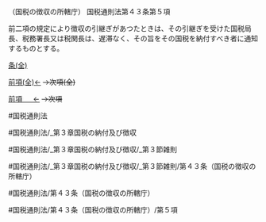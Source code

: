 （国税の徴収の所轄庁）
国税通則法第４３条第５項

前二項の規定により徴収の引継ぎがあつたときは、その引継ぎを受けた国税局長、税務署長又は税関長は、遅滞なく、その旨をその国税を納付すべき者に通知するものとする。

[条(全)](国税通則法＿＿＿＿＿第４３条_.md)

[前項(全)←](国税通則法＿＿＿＿＿第４３条第４項_.md)  ~~→次項(全)~~

[前項 　 ←](国税通則法＿＿＿＿＿第４３条第４項.md)  ~~→次項~~



#国税通則法

#国税通則法/_第３章国税の納付及び徴収

#国税通則法/_第３章国税の納付及び徴収/_第３節雑則

#国税通則法/_第３章国税の納付及び徴収/_第３節雑則/第４３条（国税の徴収の所轄庁）

#国税通則法/第４３条（国税の徴収の所轄庁）

#国税通則法/第４３条（国税の徴収の所轄庁）/第５項

